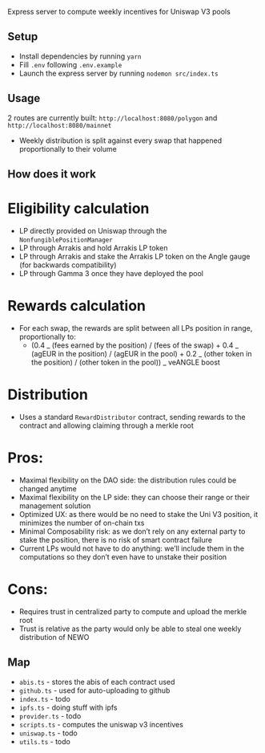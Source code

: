 Express server to compute weekly incentives for Uniswap V3 pools

## Setup

- Install dependencies by running `yarn`
- Fill `.env` following `.env.example`
- Launch the express server by running `nodemon src/index.ts`

## Usage

2 routes are currently built: `http://localhost:8080/polygon` and `http://localhost:8080/mainnet`

- Weekly distribution is split against every swap that happened proportionally to their volume

## How does it work

# Eligibility calculation

- LP directly provided on Uniswap through the `NonfungiblePositionManager`
- LP through Arrakis and hold Arrakis LP token
- LP through Arrakis and stake the Arrakis LP token on the Angle gauge (for backwards compatibility)
- LP through Gamma 3 once they have deployed the pool

# Rewards calculation

- For each swap, the rewards are split between all LPs position in range, proportionally to:
  - (0.4 _ (fees earned by the position) / (fees of the swap) + 0.4 _ (agEUR in the position) / (agEUR in the pool) + 0.2 _ (other token in the position) / (other token in the pool)) _ veANGLE boost

# Distribution

- Uses a standard `RewardDistributor` contract, sending rewards to the contract and allowing claiming through a merkle root

# Pros:

- Maximal flexibility on the DAO side: the distribution rules could be changed anytime
- Maximal flexibility on the LP side: they can choose their range or their management solution
- Optimized UX: as there would be no need to stake the Uni V3 position, it minimizes the number of on-chain txs
- Minimal Composability risk: as we don’t rely on any external party to stake the position, there is no risk of smart contract failure
- Current LPs would not have to do anything: we’ll include them in the computations so they don’t even have to unstake their position

# Cons:

- Requires trust in centralized party to compute and upload the merkle root
- Trust is relative as the party would only be able to steal one weekly distribution of NEWO

## Map

- `abis.ts` - stores the abis of each contract used
- `github.ts` - used for auto-uploading to github
- `index.ts` - todo
- `ipfs.ts` - doing stuff with ipfs
- `provider.ts` - todo
- `scripts.ts` - computes the uniswap v3 incentives
- `uniswap.ts` - todo
- `utils.ts` - todo

